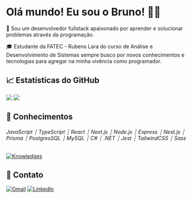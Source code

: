 # Olá mundo! Eu sou o Bruno! 👋✨

🚀 Sou um desenvolvedor fullstack apaixonado por aprender e solucionar problemas através da programação.

🎓 Estudante da FATEC - Rubens Lara do curso de Análise e Desenvolvimento de Sistemas sempre busco por novos conhecimentos e tecnologias para agregar na minha vivência como programador.

## :chart_with_upwards_trend: Estatísticas do GitHub
<div>
  <img src="https://github-readme-stats.vercel.app/api?username=brunolitrenta&theme=vue-dark&show_icons=true&hide_border=true&count_private=true"/>
  <img src="https://github-readme-stats.vercel.app/api/top-langs/?username=brunolitrenta&theme=vue-dark&show_icons=true&hide_border=true&layout=compact"/>
</div>

## :mechanical_arm: Conhecimentos
###### JavaScript ┆ TypeScript ┆ React ┆ Next.js ┆ Node.js ┆ Express ┆ Nest.js ┆ Prisma ┆ PostgresSQL ┆ MySQL ┆ C# ┆ .NET ┆ Jest ┆ TailwindCSS ┆ Sass

[![Knowledges](https://skillicons.dev/icons?i=js,ts,react,next,nodejs,express,nestjs,prisma,postgres,mysql,cs,dotnet,jest,tailwindcss,sass&theme=dark)](https://skillicons.dev)


## :speech_balloon: Contato
[![Gmail](https://img.shields.io/badge/Gmail-D14836?style=for-the-badge&logo=gmail&logoColor=white)](mailto:brunolitrentadev@gmail.com)
[![LinkedIn](https://img.shields.io/badge/linkedin-%230077B5.svg?style=for-the-badge&logo=linkedin&logoColor=white)](https://www.linkedin.com/in/brunolitrenta/)
